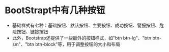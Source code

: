 # BootStrapt中有几种按钮
- 基础样式有七种：基础按钮、默认按钮、主要按钮、成功按钮、警报按钮、危险按钮、链接按钮
- 此外，Bootstrap还提供了一些额外的按钮样式，如"btn btn-lg"、"btn btn-sm"、"btn btn-block"等，用于调整按钮的大小和布局